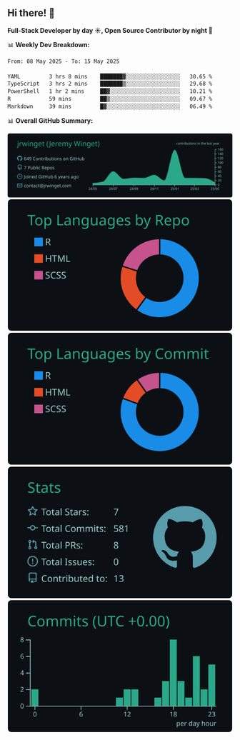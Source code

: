 ## Hi there! 👋

**Full-Stack Developer by day ☀️, Open Source Contributor by night 🌙**

📊 **Weekly Dev Breakdown:**
<!--START_SECTION:waka-->

```txt
From: 08 May 2025 - To: 15 May 2025

YAML         3 hrs 8 mins    ███████▓░░░░░░░░░░░░░░░░░   30.65 %
TypeScript   3 hrs 2 mins    ███████▒░░░░░░░░░░░░░░░░░   29.68 %
PowerShell   1 hr 2 mins     ██▓░░░░░░░░░░░░░░░░░░░░░░   10.21 %
R            59 mins         ██▒░░░░░░░░░░░░░░░░░░░░░░   09.67 %
Markdown     39 mins         █▓░░░░░░░░░░░░░░░░░░░░░░░   06.49 %
```

<!--END_SECTION:waka-->

📊 **Overall GitHub Summary:**

[![](https://raw.githubusercontent.com/jrwinget/jrwinget/main/profile-summary-card-output/gotham/0-profile-details.svg)](https://github.com/vn7n24fzkq/github-profile-summary-cards)
[![](https://raw.githubusercontent.com/jrwinget/jrwinget/main/profile-summary-card-output/gotham/1-repos-per-language.svg)](https://github.com/vn7n24fzkq/github-profile-summary-cards) [![](https://raw.githubusercontent.com/jrwinget/jrwinget/main/profile-summary-card-output/gotham/2-most-commit-language.svg)](https://github.com/vn7n24fzkq/github-profile-summary-cards)
[![](https://raw.githubusercontent.com/jrwinget/jrwinget/main/profile-summary-card-output/gotham/3-stats.svg)](https://github.com/vn7n24fzkq/github-profile-summary-cards) [![](https://raw.githubusercontent.com/jrwinget/jrwinget/main/profile-summary-card-output/gotham/4-productive-time.svg)](https://github.com/vn7n24fzkq/github-profile-summary-cards)
